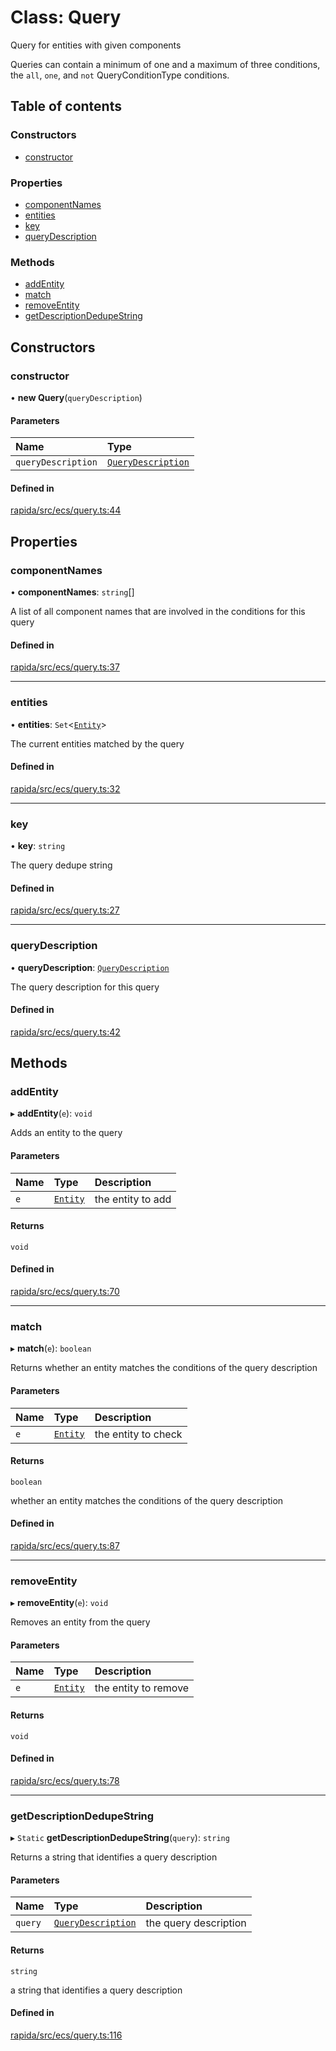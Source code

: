 # Class: Query

Query for entities with given components

Queries can contain a minimum of one and a maximum of three conditions, the `all`, `one`, and `not` QueryConditionType conditions.

## Table of contents

### Constructors

- [constructor](Query.md#constructor)

### Properties

- [componentNames](Query.md#componentnames)
- [entities](Query.md#entities)
- [key](Query.md#key)
- [queryDescription](Query.md#querydescription)

### Methods

- [addEntity](Query.md#addentity)
- [match](Query.md#match)
- [removeEntity](Query.md#removeentity)
- [getDescriptionDedupeString](Query.md#getdescriptiondedupestring)

## Constructors

### constructor

• **new Query**(`queryDescription`)

#### Parameters

| Name | Type |
| :------ | :------ |
| `queryDescription` | [`QueryDescription`](../modules.md#querydescription) |

#### Defined in

[rapida/src/ecs/query.ts:44](https://gitlab.com/rapidajs/rapida/-/blob/67ba736/packages/rapida/src/ecs/query.ts#L44)

## Properties

### componentNames

• **componentNames**: `string`[]

A list of all component names that are involved in the conditions for this query

#### Defined in

[rapida/src/ecs/query.ts:37](https://gitlab.com/rapidajs/rapida/-/blob/67ba736/packages/rapida/src/ecs/query.ts#L37)

___

### entities

• **entities**: `Set`<[`Entity`](Entity.md)\>

The current entities matched by the query

#### Defined in

[rapida/src/ecs/query.ts:32](https://gitlab.com/rapidajs/rapida/-/blob/67ba736/packages/rapida/src/ecs/query.ts#L32)

___

### key

• **key**: `string`

The query dedupe string

#### Defined in

[rapida/src/ecs/query.ts:27](https://gitlab.com/rapidajs/rapida/-/blob/67ba736/packages/rapida/src/ecs/query.ts#L27)

___

### queryDescription

• **queryDescription**: [`QueryDescription`](../modules.md#querydescription)

The query description for this query

#### Defined in

[rapida/src/ecs/query.ts:42](https://gitlab.com/rapidajs/rapida/-/blob/67ba736/packages/rapida/src/ecs/query.ts#L42)

## Methods

### addEntity

▸ **addEntity**(`e`): `void`

Adds an entity to the query

#### Parameters

| Name | Type | Description |
| :------ | :------ | :------ |
| `e` | [`Entity`](Entity.md) | the entity to add |

#### Returns

`void`

#### Defined in

[rapida/src/ecs/query.ts:70](https://gitlab.com/rapidajs/rapida/-/blob/67ba736/packages/rapida/src/ecs/query.ts#L70)

___

### match

▸ **match**(`e`): `boolean`

Returns whether an entity matches the conditions of the query description

#### Parameters

| Name | Type | Description |
| :------ | :------ | :------ |
| `e` | [`Entity`](Entity.md) | the entity to check |

#### Returns

`boolean`

whether an entity matches the conditions of the query description

#### Defined in

[rapida/src/ecs/query.ts:87](https://gitlab.com/rapidajs/rapida/-/blob/67ba736/packages/rapida/src/ecs/query.ts#L87)

___

### removeEntity

▸ **removeEntity**(`e`): `void`

Removes an entity from the query

#### Parameters

| Name | Type | Description |
| :------ | :------ | :------ |
| `e` | [`Entity`](Entity.md) | the entity to remove |

#### Returns

`void`

#### Defined in

[rapida/src/ecs/query.ts:78](https://gitlab.com/rapidajs/rapida/-/blob/67ba736/packages/rapida/src/ecs/query.ts#L78)

___

### getDescriptionDedupeString

▸ `Static` **getDescriptionDedupeString**(`query`): `string`

Returns a string that identifies a query description

#### Parameters

| Name | Type | Description |
| :------ | :------ | :------ |
| `query` | [`QueryDescription`](../modules.md#querydescription) | the query description |

#### Returns

`string`

a string that identifies a query description

#### Defined in

[rapida/src/ecs/query.ts:116](https://gitlab.com/rapidajs/rapida/-/blob/67ba736/packages/rapida/src/ecs/query.ts#L116)
